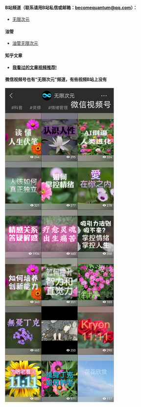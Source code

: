 

#### B站频道（联系请用B站私信或邮箱：becomequantum@qq.com）：
* [无限次元](https://space.bilibili.com/2139404925)

#### 油管
* [油管无限次元](https://www.youtube.com/channel/UCnmVomF61vO0EBD-sMXH4lg)

#### 知乎文章
* [**我看过的文章视频推荐!**](https://zhuanlan.zhihu.com/p/623156118) 

#### 微信视频号也有“无限次元”频道，有些视频B站上没有 
![视频号](视频号.jpg)
